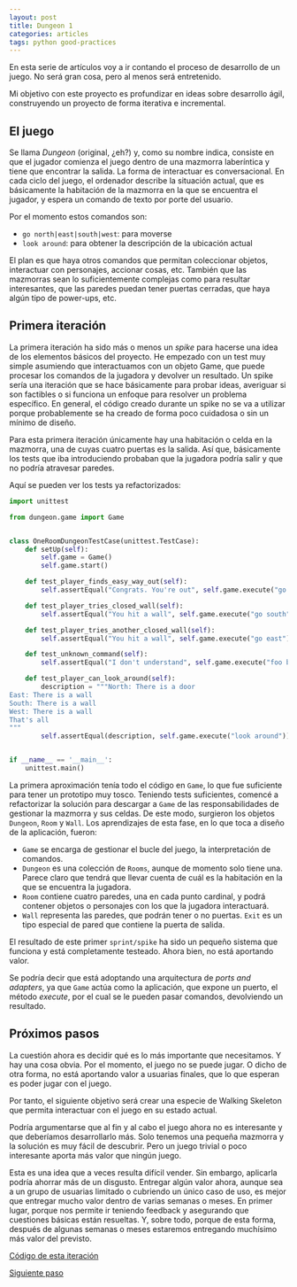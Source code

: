 ```yaml
---
layout: post
title: Dungeon 1
categories: articles
tags: python good-practices
---
```


En esta serie de artículos voy a ir contando el proceso de desarrollo de un juego. No será gran cosa, pero al menos será entretenido.

Mi objetivo con este proyecto es profundizar en ideas sobre desarrollo ágil, construyendo un proyecto de forma iterativa e incremental.

## El juego

Se llama _Dungeon_ (original, ¿eh?) y, como su nombre indica, consiste en que el jugador comienza el juego dentro de una mazmorra laberíntica y tiene que encontrar la salida. La forma de interactuar es conversacional. En cada ciclo del juego, el ordenador describe la situación actual, que es básicamente la habitación de la mazmorra en la que se encuentra el jugador, y espera un comando de texto por porte del usuario.

Por el momento estos comandos son:

* `go north|east|south|west`: para moverse
* `look around`: para obtener la descripción de la ubicación actual

El plan es que haya otros comandos que permitan coleccionar objetos, interactuar con personajes, accionar cosas, etc. También que las mazmorras sean lo suficientemente complejas como para resultar interesantes, que las paredes puedan tener puertas cerradas, que haya algún tipo de power-ups, etc. 

## Primera iteración

La primera iteración ha sido más o menos un _spike_ para hacerse una idea de los elementos básicos del proyecto. He empezado con un test muy simple asumiendo que interactuamos con un objeto Game, que puede procesar los comandos de la jugadora y devolver un resultado. Un spike sería una iteración que se hace básicamente para probar ideas, averiguar si son factibles o si funciona un enfoque para resolver un problema específico. En general, el código creado durante un spike no se va a utilizar porque probablemente se ha creado de forma poco cuidadosa o sin un mínimo de diseño.

Para esta primera iteración únicamente hay una habitación o celda en la mazmorra, una de cuyas cuatro puertas es la salida. Así que, básicamente los tests que iba introduciendo probaban que la jugadora podría salir y que no podría atravesar paredes.

Aquí se pueden ver los tests ya refactorizados:

```python
import unittest

from dungeon.game import Game


class OneRoomDungeonTestCase(unittest.TestCase):
    def setUp(self):
        self.game = Game()
        self.game.start()

    def test_player_finds_easy_way_out(self):
        self.assertEqual("Congrats. You're out", self.game.execute("go north"))

    def test_player_tries_closed_wall(self):
        self.assertEqual("You hit a wall", self.game.execute("go south"))

    def test_player_tries_another_closed_wall(self):
        self.assertEqual("You hit a wall", self.game.execute("go east"))

    def test_unknown_command(self):
        self.assertEqual("I don't understand", self.game.execute("foo bar"))

    def test_player_can_look_around(self):
        description = """North: There is a door
East: There is a wall
South: There is a wall
West: There is a wall
That's all
"""
        self.assertEqual(description, self.game.execute("look around"))


if __name__ == '__main__':
    unittest.main()
```

La primera aproximación tenía todo el código en `Game`, lo que fue suficiente para tener un prototipo muy tosco. Teniendo tests suficientes, comencé a refactorizar la solución para descargar a `Game` de las responsabilidades de gestionar la mazmorra y sus celdas. De este modo, surgieron los objetos `Dungeon`, `Room` y `Wall`. Los aprendizajes de esta fase, en lo que toca a diseño de la aplicación, fueron:

* `Game` se encarga de gestionar el bucle del juego, la interpretación de comandos.
* `Dungeon` es una colección de `Rooms`, aunque de momento solo tiene una. Parece claro que tendrá que llevar cuenta de cuál es la habitación en la que se encuentra la jugadora.
* `Room` contiene cuatro paredes, una en cada punto cardinal, y podrá contener objetos o personajes con los que la jugadora interactuará.
* `Wall` representa las paredes, que podrán tener o no puertas. `Exit` es un tipo especial de pared que contiene la puerta de salida.

El resultado de este primer `sprint/spike` ha sido un pequeño sistema que funciona y está completamente testeado. Ahora bien, no está aportando valor.

Se podría decir que está adoptando una arquitectura de _ports and adapters_, ya que `Game` actúa como la aplicación, que expone un puerto, el método _execute_, por el cual se le pueden pasar comandos, devolviendo un resultado.

## Próximos pasos

La cuestión ahora es decidir qué es lo más importante que necesitamos. Y hay una cosa obvia. Por el momento, el juego no se puede jugar. O dicho de otra forma, no está aportando valor a usuarias finales, que lo que esperan es poder jugar con el juego.

Por tanto, el siguiente objetivo será crear una especie de Walking Skeleton que permita interactuar con el juego en su estado actual.

Podría argumentarse que al fin y al cabo el juego ahora no es interesante y que deberíamos desarrollarlo más. Solo tenemos una pequeña mazmorra y la solución es muy fácil de descubrir. Pero un juego trivial o poco interesante aporta más valor que ningún juego. 

Esta es una idea que a veces resulta difícil vender. Sin embargo, aplicarla podría ahorrar más de un disgusto. Entregar algún valor ahora, aunque sea a un grupo de usuarias limitado o cubriendo un único caso de uso, es mejor que entregar mucho valor dentro de varias semanas o meses. En primer lugar, porque nos permite ir teniendo feedback y asegurando que cuestiones básicas están resueltas. Y, sobre todo, porque de esta forma, después de algunas semanas o meses estaremos entregando muchísimo más valor del previsto.

[Código de esta iteración](https://github.com/franiglesias/dungeon/commit/4c791f978c6673336f5fc7d0320762761e108bf9)

[Siguiente paso](/dungeon-2/)
